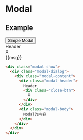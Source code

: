 # Modal

## Example

<div class="playground text-center">
  <button class="btn btn-primary" @click="openModal">Simple Modal</button>
  <div class="modal" :class="show_modal && 'show'" id="simple-modal" @click="hiddenModal">
    <div class="modal-dialog" @click.stop="">
      <div class="modal-content">
        <div class="modal-header">
          Header
          <div class="close-btn" @click="hiddenModal">
            X
          </div>
        </div>
        <div class="modal-body">
          {{msg}}
        </div>
      </div>
    </div>
  </div>
</div>

<script>
  import { h, ref } from 'vue'
  export default {
    data: function(){
      return {
        msg: '弹窗',
        show_modal: false
      }
    },
    methods: {
      openModal: function(){
        this.show_modal = true
      },
      hiddenModal: function(){
        this.show_modal = false
      }
    }
  }
</script>

```html
<div class="modal show">
  <div class="modal-dialog">
    <div class="modal-content">
      <div class="modal-header">
        Header
        <div class="close-btn">
          X
        </div>
      </div>
      <div class="modal-body">
        Modal的内容
      </div>
    </div>
  </div>
</div>
```
